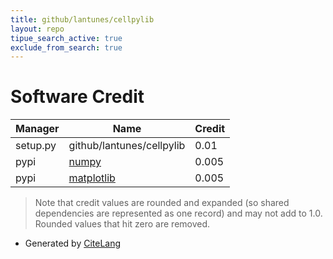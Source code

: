 ```yaml
---
title: github/lantunes/cellpylib
layout: repo
tipue_search_active: true
exclude_from_search: true
---
```

# Software Credit

|Manager|Name|Credit|
|-------|----|------|
|setup.py|github/lantunes/cellpylib|0.01|
|pypi|[numpy](https://www.numpy.org)|0.005|
|pypi|[matplotlib](https://matplotlib.org)|0.005|


> Note that credit values are rounded and expanded (so shared dependencies are represented as one record) and may not add to 1.0. Rounded values that hit zero are removed.


- Generated by [CiteLang](https://github.com/vsoch/citelang)
